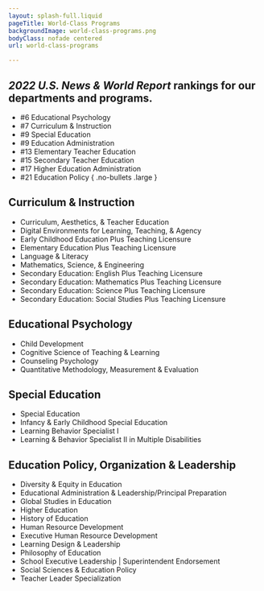 ```yaml
---
layout: splash-full.liquid
pageTitle: World-Class Programs
backgroundImage: world-class-programs.png
bodyClass: nofade centered
url: world-class-programs

---
```


## *2022 U.S. News & World Report* rankings for our departments and programs.
* #6 Educational Psychology
* #7 Curriculum & Instruction
* #9 Special Education
* #9 Education Administration
* #13 Elementary Teacher Education
* #15 Secondary Teacher Education
* #17 Higher Education Administration
* #21 Education Policy
{ .no-bullets .large }

## Curriculum & Instruction 
* Curriculum, Aesthetics, & Teacher Education
* Digital Environments for Learning, Teaching, & Agency
* Early Childhood Education Plus Teaching Licensure
* Elementary Education Plus Teaching Licensure
* Language & Literacy
* Mathematics, Science, & Engineering
* Secondary Education: English Plus Teaching Licensure
* Secondary Education: Mathematics Plus Teaching Licensure
* Secondary Education: Science Plus Teaching Licensure
* Secondary Education: Social Studies Plus Teaching Licensure

## Educational Psychology 
* Child Development
* Cognitive Science of Teaching & Learning
* Counseling Psychology
* Quantitative Methodology, Measurement & Evaluation

## Special Education 
* Special Education
* Infancy & Early Childhood Special Education
* Learning Behavior Specialist I
* Learning & Behavior Specialist II in Multiple Disabilities

## Education Policy, Organization & Leadership 
* Diversity & Equity in Education
* Educational Administration & Leadership/Principal Preparation
* Global Studies in Education
* Higher Education
* History of Education
* Human Resource Development
* Executive Human Resource Development
* Learning Design & Leadership
* Philosophy of Education
* School Executive Leadership | Superintendent Endorsement
* Social Sciences & Education Policy
* Teacher Leader Specialization

<style>.splash .full ul.stats.no-bullets { display: none; }</style>